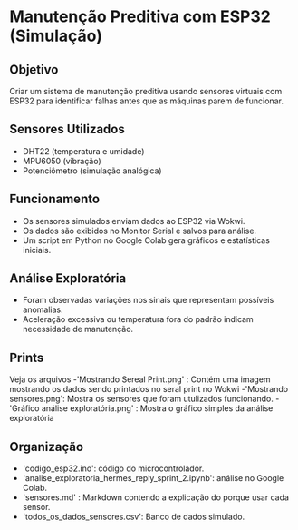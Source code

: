 # Manutenção Preditiva com ESP32 (Simulação)

## Objetivo
Criar um sistema de manutenção preditiva usando sensores virtuais com ESP32 para identificar falhas antes que as máquinas parem de funcionar.

## Sensores Utilizados
- DHT22 (temperatura e umidade)
- MPU6050 (vibração)
- Potenciômetro (simulação analógica)

## Funcionamento
- Os sensores simulados enviam dados ao ESP32 via Wokwi.
- Os dados são exibidos no Monitor Serial e salvos para análise.
- Um script em Python no Google Colab gera gráficos e estatísticas iniciais.

## Análise Exploratória
- Foram observadas variações nos sinais que representam possíveis anomalias.
- Aceleração excessiva ou temperatura fora do padrão indicam necessidade de manutenção.

## Prints
Veja os arquivos 
-'Mostrando Sereal Print.png' : Contém uma imagem mostrando os dados sendo printados no seral print no Wokwi
-'Mostrando sensores.png': Mostra os sensores que foram utulizados funcionando.
-'Gráfico análise exploratória.png' : Mostra o gráfico simples da análise exploratória

## Organização
- 'codigo_esp32.ino': código do microcontrolador.
- 'analise_exploratoria_hermes_reply_sprint_2.ipynb': análise no Google Colab.
- 'sensores.md' : Markdown contendo a explicação do porque usar cada sensor.
- 'todos_os_dados_sensores.csv': Banco de dados simulado.
